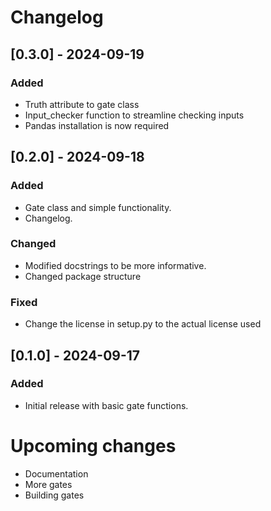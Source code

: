 # Changelog

## [0.3.0] - 2024-09-19
### Added
- Truth attribute to gate class
- Input_checker function to streamline checking inputs
- Pandas installation is now required

## [0.2.0] - 2024-09-18
### Added
- Gate class and simple functionality.
- Changelog.
### Changed
- Modified docstrings to be more informative.
- Changed package structure
### Fixed
- Change the license in setup.py to the actual license used

## [0.1.0] - 2024-09-17
### Added
- Initial release with basic gate functions.

# Upcoming changes
- Documentation
- More gates
- Building gates
